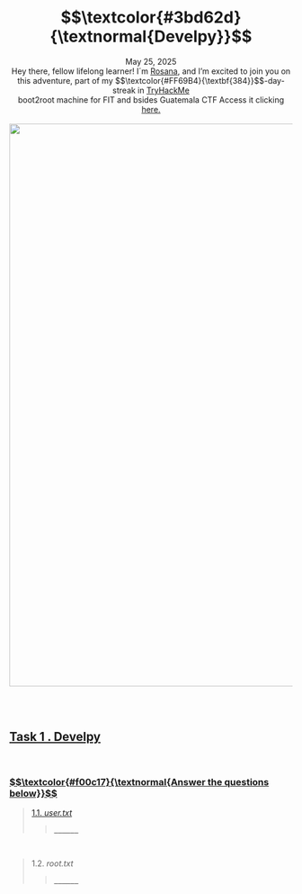 <h1 align="center"> $$\textcolor{#3bd62d}{\textnormal{Develpy}}$$</h1>
<p align="center">May 25, 2025<br> Hey there, fellow lifelong learner! I´m <a href="https://www.linkedin.com/in/rosanafssantos/">Rosana</a>, and I’m excited to join you on this adventure, part of my $$\textcolor{#FF69B4}{\textbf{384}}$$-day-streak in  <a href="https://tryhackme.com">TryHackMe</a><br>
boot2root machine for FIT and bsides Guatemala CTF Access it clicking <a href="https://tryhackme.com/room/bsidesgtdevelpy"</a>here.<br><br>
<img width="1000px" src=""></p>

<br>
<br>


<h2>Task 1 . Develpy</h2>

<br>

<h3 align="left"> $$\textcolor{#f00c17}{\textnormal{Answer the questions below}}$$ </h3>


> 1.1. <em>user.txt</em><br><a id='1.1'></a>
>> <strong><code>______</code></strong><br>
<p></p>

<br>

> 1.2. <em>root.txt</em><br><a id='1.2'></a>
>> <strong><code>______</code></strong><br>
<p></p>

<br>

<br>

```bash

```

<br>
